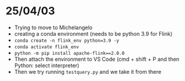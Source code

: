 # 25/04/03

- Trying to move to Michelangelo
- creating a conda environment (needs to be python 3.9 for Flink)
- `conda create -n flink_env python=3.9 -y`
- `conda activate flink_env`
- `python -m pip install apache-flink==2.0.0`
- Then attach the environment to VS Code (cmd + shift + P and then Python: select interpreter)
- Then we try running `testquery.py` and we take it from there